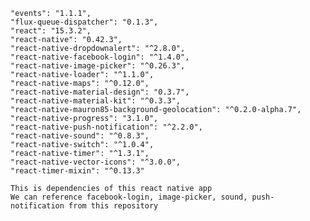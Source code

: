     "events": "1.1.1",
    "flux-queue-dispatcher": "0.1.3",
    "react": "15.3.2",
    "react-native": "0.42.3",
    "react-native-dropdownalert": "^2.8.0",
    "react-native-facebook-login": "^1.4.0",
    "react-native-image-picker": "^0.26.3",
    "react-native-loader": "^1.1.0",
    "react-native-maps": "^0.12.0",
    "react-native-material-design": "0.3.7",
    "react-native-material-kit": "^0.3.3",
    "react-native-mauron85-background-geolocation": "^0.2.0-alpha.7",
    "react-native-progress": "3.1.0",
    "react-native-push-notification": "^2.2.0",
    "react-native-sound": "^0.8.3",
    "react-native-switch": "^1.0.4",
    "react-native-timer": "^1.3.1",
    "react-native-vector-icons": "^3.0.0",
    "react-timer-mixin": "^0.13.3"
    
    This is dependencies of this react native app
    We can reference facebook-login, image-picker, sound, push-notification from this repository
